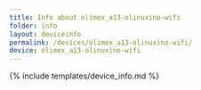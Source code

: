 ```yaml
---
title: Info about olimex_a13-olinuxino-wifi
folder: info
layout: deviceinfo
permalink: /devices/olimex_a13-olinuxino-wifi/
device: olimex_a13-olinuxino-wifi
---
```

{% include templates/device_info.md %}
